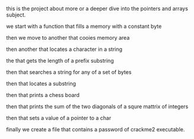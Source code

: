 this is the project about more or a deeper dive into the pointers and arrays subject.

we start with a function that fills a memory with a constant byte

then we move to another that cooies memory area

then another that locates a character in a string

the that gets the length of a prefix substring

then that searches a string for any of a set of bytes

then that locates a substring

then that prints a chess board

then that prints the sum of the two diagonals of a squre mattrix of integers

then that sets a value of a pointer to a char

 finally we create a file that contains a password of crackme2 executable.
